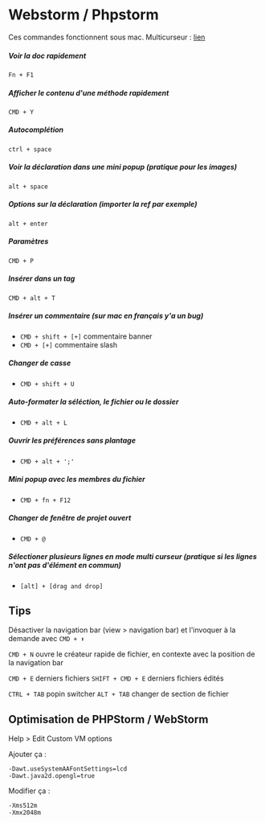 # Webstorm / Phpstorm

Ces commandes fonctionnent sous mac.
Multicurseur : [lien](http://blog.jetbrains.com/phpstorm/2014/03/working-with-multiple-selection-in-phpstorm-8-eap/)

##### Voir la doc rapidement
`Fn + F1`

##### Afficher le contenu d'une méthode rapidement
`CMD + Y`

##### Autocomplétion
`ctrl + space`

##### Voir la déclaration dans une mini popup (pratique pour les images)
`alt + space`

##### Options sur la déclaration (importer la ref par exemple)
`alt + enter`

##### Paramètres
`CMD + P`

##### Insérer dans un tag
`CMD + alt + T`

##### Insérer un commentaire (sur mac en français y'a un bug)
- `CMD + shift + [+]` commentaire banner
- `CMD + [+]` commentaire slash

##### Changer de casse
- `CMD + shift + U`

##### Auto-formater la séléction, le fichier ou le dossier
- `CMD + alt + L`

##### Ouvrir les préférences sans plantage
- `CMD + alt + ';'`

##### Mini popup avec les membres du fichier
- `CMD + fn + F12`

##### Changer de fenêtre de projet ouvert
- `CMD + @`


##### Sélectioner plusieurs lignes en mode multi curseur (pratique si les lignes n'ont pas d'élément en commun)
- `[alt] + [drag and drop]`

## Tips

Désactiver la navigation bar (view > navigation bar) et l'invoquer à la demande avec `CMD + ⬆`

`CMD + N` ouvre le créateur rapide de fichier, en contexte avec la position de la navigation bar

`CMD + E` derniers fichiers
`SHIFT + CMD + E` derniers fichiers édités

`CTRL + TAB` popin switcher
`ALT + TAB` changer de section de fichier



## Optimisation de PHPStorm / WebStorm

Help > Edit Custom VM options

Ajouter ça :
```
-Dawt.useSystemAAFontSettings=lcd
-Dawt.java2d.opengl=true
```

Modifier ça :
```
-Xms512m
-Xmx2048m
```

